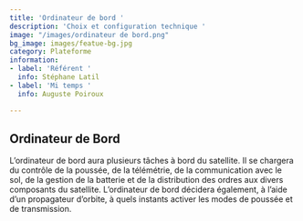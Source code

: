 ```yaml
---
title: 'Ordinateur de bord '
description: 'Choix et configuration technique '
image: "/images/ordinateur de bord.png"
bg_image: images/featue-bg.jpg
category: Plateforme
information:
- label: 'Référent '
  info: Stéphane Latil
- label: 'Mi temps '
  info: Auguste Poiroux

---
```

## Ordinateur de Bord

L’ordinateur de bord aura plusieurs tâches à bord du satellite. Il se chargera du contrôle de la poussée, de la télémétrie, de la communication avec le sol, de la gestion de la batterie et de la distribution des ordres aux divers composants du satellite. L’ordinateur de bord décidera également, à l’aide d’un propagateur d’orbite, à quels instants activer les modes de poussée et de transmission.